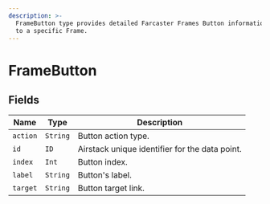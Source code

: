 ```yaml
---
description: >-
  FrameButton type provides detailed Farcaster Frames Button information related
  to a specific Frame.
---
```


# FrameButton

## Fields

| Name     | Type     | Description                                    |
| -------- | -------- | ---------------------------------------------- |
| `action` | `String` | Button action type.                            |
| `id`     | `ID`     | Airstack unique identifier for the data point. |
| `index`  | `Int`    | Button index.                                  |
| `label`  | `String` | Button's label.                                |
| `target` | `String` | Button target link.                            |
